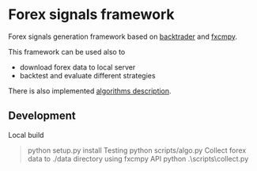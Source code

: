 
# Forex signals framework

Forex signals generation framework based on [backtrader](https://www.backtrader.com/docu/)
and [fxcmpy](https://fxcmpy.tpq.io/00_quick_start.html).

This framework can be used also to
- download forex data to local server
- backtest and evaluate different strategies

There is also implemented [algorithms description](./algorithm.md).

## Development
Local build
> python setup.py install
Testing
> python scripts/algo.py
Collect forex data to ./data directory using fxcmpy API
> python .\scripts\collect.py
